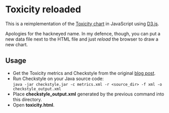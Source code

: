 # Toxicity reloaded

This is a reimplementation of the [Toxicity chart][1] in JavaScript using [D3.js][2]. 

Apologies for the hackneyed name. In my defence, though, you can put a new data file next to the HTML file and just *reload* the browser to draw a new chart.

## Usage

* Get the Toxicity metrics and Checkstyle from the original [blog post][1]. 
* Run Checkstyle on your Java source code:  
`java -jar checkstyle.jar -c metrics.xml -r <source_dir> -f xml -o checkstyle_output.xml`
* Place **checkstyle_output.xml** generated by the previous command into this directory.
* Open **toxicity.html**.


[1]: http://erik.doernenburg.com/2008/11/how-toxic-is-your-code/
[2]: http://d3js.org

